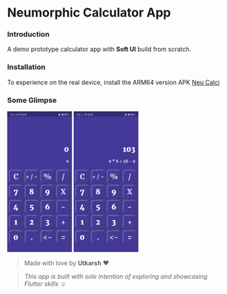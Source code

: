 # Neumorphic Calculator App

### Introduction

A demo prototype calculator app with **Soft UI** build from scratch.

### Installation
To experience on the real device, install the ARM64 version APK [Neu Calci](outputs/NeuCalci.apk)

### Some Glimpse
<p float="left">
  <img src="screenshots/home.png" width="150"  alt="Home Screen"  title="Home Screen"/>
  <img src="screenshots/calculation.png" width="150"  alt="Calculation Screen" title="Stats Screen"/> 
</p>

>Made with love by **Utkarsh** :heart:

>*This app is built with sole intention of exploring and showcasing Flutter skills :relaxed:*